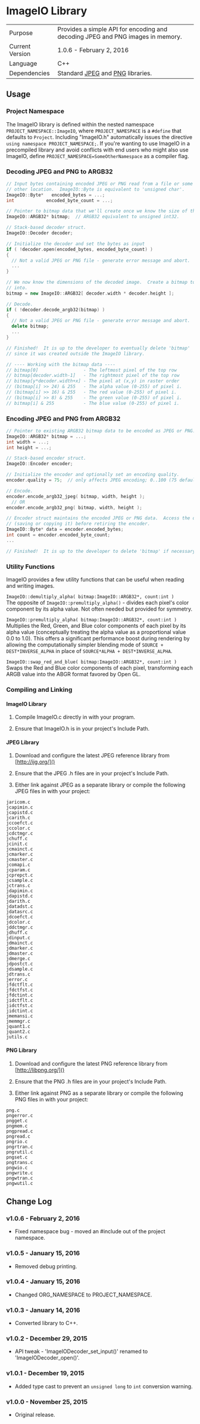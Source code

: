 # ImageIO Library

<table>
  <tr>
    <td>Purpose</td>
    <td>Provides a simple API for encoding and decoding JPEG and PNG images in memory.</td>
  </tr>
  <tr>
    <td>Current Version</td>
    <td>1.0.6 - February 2, 2016</td>
  </tr>
  <tr>
    <td>Language</td>
    <td>C++</td>
  </tr>
  <tr>
    <td>Dependencies</td>
    <td>Standard <a href="http://ijg.org/">JPEG</a> and <a href="http://libpng.org/">PNG</a> libraries.</td>
  </tr>
</table>


## Usage

### Project Namespace
The ImageIO library is defined within the nested namespace `PROJECT_NAMESPACE::ImageIO`, where `PROJECT_NAMESPACE` is a `#define` that defaults to `Project`.  Including "ImageIO.h" automatically issues the directive `using namespace PROJECT_NAMESPACE;`.  If you're wanting to use ImageIO in a precompiled library and avoid conflicts with end users who might also use ImageIO, define `PROJECT_NAMESPACE=SomeOtherNamespace` as a compiler flag.

### Decoding JPEG and PNG to ARGB32

```C++
// Input bytes containing encoded JPEG or PNG read from a file or some
// other location.  ImageIO::Byte is equivalent to 'unsigned char'.
ImageIO::Byte*   encoded_bytes = ...;
int            encoded_byte_count = ...;

// Pointer to bitmap data that we'll create once we know the size of the image.
ImageIO::ARGB32* bitmap;  // ARGB32 equivalent to unsigned int32.

// Stack-based decoder struct.
ImageIO::Decoder decoder;

// Initialize the decoder and set the bytes as input
if ( !decoder.open(encoded_bytes, encoded_byte_count) )
{
  // Not a valid JPEG or PNG file - generate error message and abort. 
  ...
}

// We now know the dimensions of the decoded image.  Create a bitmap to decode
// into.
bitmap = new ImageIO::ARGB32[ decoder.width * decoder.height ];

// Decode.
if ( !decoder.decode_argb32(bitmap) )
{
  // Not a valid JPEG or PNG file - generate error message and abort. 
  delete bitmap;
  ...
}

// Finished!  It is up to the developer to eventually delete 'bitmap'
// since it was created outside the ImageIO library.

// ---- Working with the bitmap data ----
// bitmap[0]                 - The leftmost pixel of the top row
// bitmap[decoder.width-1]   - The rightmost pixel of the top row
// bitmap[y*decoder.width+x] - The pixel at (x,y) in raster order
// (bitmap[i] >> 24) & 255   - The alpha value (0-255) of pixel i.
// (bitmap[i] >> 16) & 255   - The red value (0-255) of pixel i.
// (bitmap[i] >> 8) & 255    - The green value (0-255) of pixel i.
// bitmap[i] & 255           - The blue value (0-255) of pixel i.
```


### Encoding JPEG and PNG from ARGB32

```C++
// Pointer to existing ARGB32 bitmap data to be encoded as JPEG or PNG.
ImageIO::ARGB32* bitmap = ...;
int width = ...;
int height = ...;

// Stack-based encoder struct.
ImageIO::Encoder encoder;

// Initialize the encoder and optionally set an encoding quality.
encoder.quality = 75;  // only affects JPEG encoding; 0..100 (75 default)

// Encode.
encoder.encode_argb32_jpeg( bitmap, width, height );
  // OR
encoder.encode_argb32_png( bitmap, width, height );

// Encoder struct maintains the encoded JPEG or PNG data.  Access the data
// (saving or copying it) before retiring the encoder.
ImageIO::Byte* data = encoder.encoded_bytes;
int count = encoder.encoded_byte_count;
...

// Finished!  It is up to the developer to delete 'bitmap' if necessary.
```

###  Utility Functions
ImageIO provides a few utility functions that can be useful when reading and writing images.

`ImageIO::demultiply_alpha( bitmap:ImageIO::ARGB32*, count:int )`  
The opposite of `ImageIO::premultiply_alpha()` - divides each pixel's color component by its alpha value.
Not often needed but provided for symmetry.

`ImageIO::premultiply_alpha( bitmap:ImageIO::ARGB32*, count:int )`  
Multiplies the Red, Green, and Blue color components of each pixel by its alpha value (conceptually treating the alpha value as a proportional value 0.0 to 1.0).  This offers a significant performance boost during rendering by allowing the computationally simpler blending mode of `SOURCE + DEST*INVERSE_ALPHA` in place of `SOURCE*ALPHA + DEST*INVERSE_ALPHA`.

`ImageIO::swap_red_and_blue( bitmap:ImageIO::ARGB32*, count:int )`  
Swaps the Red and Blue color components of each pixel, transforming each ARGB value into the ABGR format favored by Open GL.


### Compiling and Linking

#### ImageIO Library
1.  Compile ImageIO.c directly in with your program.

2.  Ensure that ImageIO.h is in your project's Include Path.

#### JPEG Library
1.  Download and configure the latest JPEG reference library from [http://ijg.org/]()

2.  Ensure that the JPEG .h files are in your project's Include Path.

3.  Either link against JPEG as a separate library or compile the following JPEG files in with your project:

```
jaricom.c
jcapimin.c
jcapistd.c
jcarith.c
jccoefct.c
jccolor.c
jcdctmgr.c
jchuff.c
jcinit.c
jcmainct.c
jcmarker.c
jcmaster.c
jcomapi.c
jcparam.c
jcprepct.c
jcsample.c
jctrans.c
jdapimin.c
jdapistd.c
jdarith.c
jdatadst.c
jdatasrc.c
jdcoefct.c
jdcolor.c
jddctmgr.c
jdhuff.c
jdinput.c
jdmainct.c
jdmarker.c
jdmaster.c
jdmerge.c
jdpostct.c
jdsample.c
jdtrans.c
jerror.c
jfdctflt.c
jfdctfst.c
jfdctint.c
jidctflt.c
jidctfst.c
jidctint.c
jmemansi.c
jmemmgr.c
jquant1.c
jquant2.c
jutils.c
```


#### PNG Library
1.  Download and configure the latest PNG reference library from [http://libpng.org/]()

2.  Ensure that the PNG .h files are in your project's Include Path.

3.  Either link against PNG as a separate library or compile the following PNG files in with your project:

```
png.c
pngerror.c
pngget.c
pngmem.c
pngpread.c
pngread.c
pngrio.c
pngrtran.c
pngrutil.c
pngset.c
pngtrans.c
pngwio.c
pngwrite.c
pngwtran.c
pngwutil.c
```

## Change Log

### v1.0.6 - February 2, 2016
-  Fixed namespace bug - moved an #include out of the project namespace.

### v1.0.5 - January 15, 2016
-  Removed debug printing.

### v1.0.4 - January 15, 2016
-  Changed ORG_NAMESPACE to PROJECT_NAMESPACE.

### v1.0.3 - January 14, 2016
-  Converted library to C++.

### v1.0.2 - December 29, 2015
-  API tweak - 'ImageIODecoder_set_input()' renamed to 'ImageIODecoder_open()'.

### v1.0.1 - December 19, 2015
-  Added type cast to prevent an `unsigned long` to `int` conversion warning.

### v1.0.0 - November 25, 2015
-  Original release.
